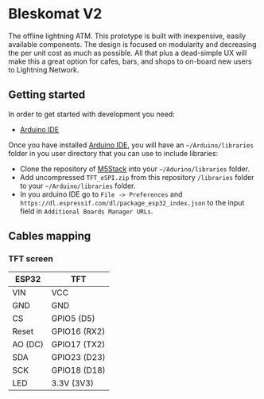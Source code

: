 # Bleskomat V2

The offline lightning ATM. This prototype is built with inexpensive, easily available components. The design is focused on modularity and decreasing the per unit cost as much as possible. All that plus a dead-simple UX will make this a great option for cafes, bars, and shops to on-board new users to Lightning Network.


## Getting started

In order to get started with development you need:

* [Arduino IDE](https://www.arduino.cc/en/Main/Software)

Once you have installed [Arduino IDE](https://www.arduino.cc/en/Main/Software), you will have an `~/Arduino/libraries` folder in you user directory that you can use to include libraries:

* Clone the repository of [M5Stack](https://github.com/m5stack/M5Stack) into your `~/Adurino/libraries` folder.
* Add uncompressed `TFT_eSPI.zip` from this repository `/libraries` folder to your `~/Arduino/libraries` folder.
* In you arduino IDE go to `File -> Preferences` and `https://dl.espressif.com/dl/package_esp32_index.json` to the input field in `Additional Boards Manager URLs`.


## Cables mapping

### TFT screen

|  ESP32  | TFT          |
|---------|--------------|
| VIN     | VCC          |
| GND     | GND          |
| CS      | GPIO5  (D5)  |
| Reset   | GPIO16 (RX2) |
| AO (DC) | GPIO17 (TX2) |
| SDA     | GPIO23 (D23) |
| SCK     | GPIO18 (D18) |
| LED     | 3.3V (3V3)   |
